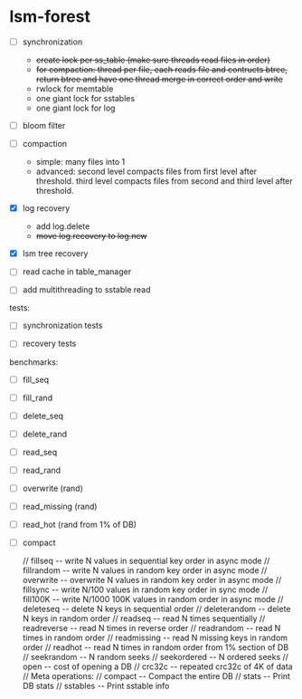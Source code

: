 # lsm-forest
- [ ] synchronization
    - ~~create lock per ss_table (make sure threads read files in order)~~
    - ~~for compaction: thread per file, each reads file and contructs btree, return btree and have one thread merge in correct order and write~~
    - rwlock for memtable
    - one giant lock for sstables
    - one giant lock for log
- [ ] bloom filter
- [ ] compaction
    - simple: many files into 1
    - advanced: second level compacts files from first level after threshold. third level compacts files from second and third level after threshold.
- [x] log recovery
    - add log.delete
    - ~~move log.recovery to log.new~~
- [x] lsm tree recovery
- [ ] read cache in table_manager
- [ ] add multithreading to sstable read



tests:
- [ ] synchronization tests
- [ ] recovery tests


benchmarks:
- [ ] fill_seq
- [ ] fill_rand

- [ ] delete_seq
- [ ] delete_rand

- [ ] read_seq
- [ ] read_rand

- [ ] overwrite (rand)
- [ ] read_missing (rand)
- [ ] read_hot (rand from 1% of DB)
- [ ] compact








    //      fillseq       -- write N values in sequential key order in async mode
    //      fillrandom    -- write N values in random key order in async mode
    //      overwrite     -- overwrite N values in random key order in async mode
    //      fillsync      -- write N/100 values in random key order in sync mode
    //      fill100K      -- write N/1000 100K values in random order in async mode
    //      deleteseq     -- delete N keys in sequential order
    //      deleterandom  -- delete N keys in random order
    //      readseq       -- read N times sequentially
    //      readreverse   -- read N times in reverse order
    //      readrandom    -- read N times in random order
    //      readmissing   -- read N missing keys in random order
    //      readhot       -- read N times in random order from 1% section of DB
    //      seekrandom    -- N random seeks
    //      seekordered   -- N ordered seeks
    //      open          -- cost of opening a DB
    //      crc32c        -- repeated crc32c of 4K of data
    //   Meta operations:
    //      compact     -- Compact the entire DB
    //      stats       -- Print DB stats
    //      sstables    -- Print sstable info